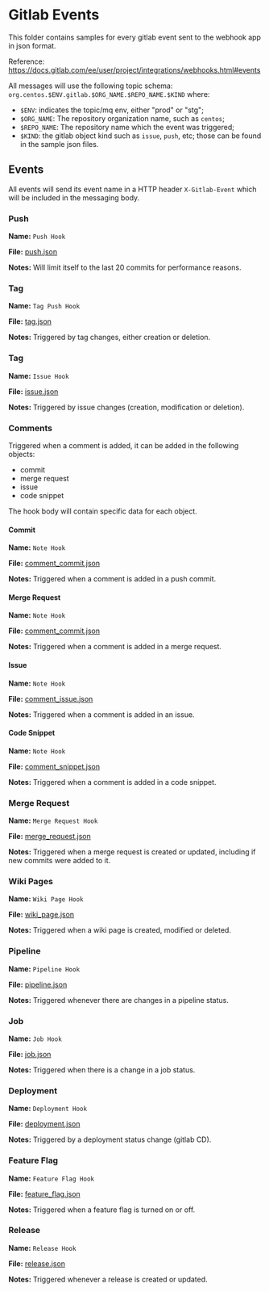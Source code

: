 # Gitlab Events

This folder contains samples for every gitlab event sent to the webhook app in json format.

Reference: https://docs.gitlab.com/ee/user/project/integrations/webhooks.html#events

All messages will use the following topic schema: `org.centos.$ENV.gitlab.$ORG_NAME.$REPO_NAME.$KIND` where:

* `$ENV`: indicates the topic/mq env, either "prod" or "stg";
* `$ORG_NAME`: The repository organization name, such as `centos`;
* `$REPO_NAME`: The repository name which the event was triggered;
* `$KIND`: the gitlab object kind such as `issue`, `push`, etc; those can be found in the sample json files.

## Events

All events will send its event name in a HTTP header `X-Gitlab-Event` which will be included in the messaging body.

### Push

**Name:** `Push Hook`

**File:** [push.json](./push.json)

**Notes:** Will limit itself to the last 20 commits for performance reasons.

### Tag

**Name:** `Tag Push Hook`

**File:** [tag.json](./tag.json)

**Notes:** Triggered by tag changes, either creation or deletion.

### Tag

**Name:** `Issue Hook`

**File:** [issue.json](./issue.json)

**Notes:** Triggered by issue changes (creation, modification or deletion).

### Comments

Triggered when a comment is added, it can be added in the following objects:

* commit
* merge request
* issue
* code snippet

The hook body will contain specific data for each object.

#### Commit

**Name:** `Note Hook`

**File:** [comment_commit.json](./comment_commit.json)

**Notes:** Triggered when a comment is added in a push commit.

#### Merge Request

**Name:** `Note Hook`

**File:** [comment_commit.json](./comment_merge_request.json)

**Notes:** Triggered when a comment is added in a merge request.

#### Issue

**Name:** `Note Hook`

**File:** [comment_issue.json](./comment_issue.json)

**Notes:** Triggered when a comment is added in an issue.

#### Code Snippet

**Name:** `Note Hook`

**File:** [comment_snippet.json](./comment_snippet.json)

**Notes:** Triggered when a comment is added in a code snippet.

### Merge Request

**Name:** `Merge Request Hook`

**File:** [merge_request.json](./merge_request.json)

**Notes:** Triggered when a merge request is created or updated, including if new commits were added to it.

### Wiki Pages

**Name:** `Wiki Page Hook`

**File:** [wiki_page.json](./wiki_page.json)

**Notes:** Triggered when a wiki page is created, modified or deleted.

### Pipeline

**Name:** `Pipeline Hook`

**File:** [pipeline.json](./pipeline.json)

**Notes:** Triggered whenever there are changes in a pipeline status.

### Job

**Name:** `Job Hook`

**File:** [job.json](./job.json)

**Notes:** Triggered when there is a change in a job status.

### Deployment

**Name:** `Deployment Hook`

**File:** [deployment.json](./deployment.json)

**Notes:** Triggered by a deployment status change (gitlab CD).

### Feature Flag

**Name:** `Feature Flag Hook`

**File:** [feature_flag.json](./feature_flag.json)

**Notes:** Triggered when a feature flag is turned on or off.

### Release

**Name:** `Release Hook`

**File:** [release.json](./release.json)

**Notes:** Triggered whenever a release is created or updated.